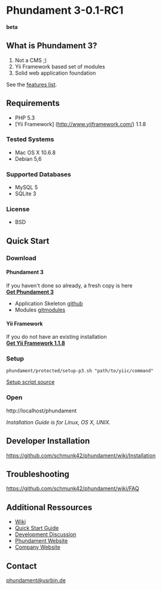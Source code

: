 Phundament 3-0.1-RC1
====================
**beta**

What is Phundament 3?
---------------------
 1.  Not a CMS ;)
 2.  Yii Framework based set of modules
 3.  Solid web application foundation

See the [features list](https://github.com/schmunk42/phundament/wiki/Features).

Requirements
------------
 *  PHP 5.3
 *  [Yii Framework] (http://www.yiiframework.com/) 1.1.8

### Tested Systems
 *  Mac OS X 10.6.8
 *  Debian 5,6

### Supported Databases
 *  MySQL 5
 *  SQLite 3

### License
 *  BSD


Quick Start
-----------

### Download
#### Phundament 3
If you haven't done so already, a fresh copy is here  
**[Get Phundament 3](https://github.com/schmunk42/phundament/downloads)**
  
  * Application Skeleton [github](https://github.com/schmunk42/phundament)
  * Modules [gitmodules](https://github.com/schmunk42/phundament/blob/master/.gitmodules)

#### Yii Framework
If you do not have an existing installation  
**[Get Yii Framework 1.1.8](http://yii.googlecode.com/files/yii-1.1.8.r3324.tar.gz)**


### Setup
```
phundament/protected/setup-p3.sh "path/to/yiic/command"
```
[Setup script source](https://github.com/schmunk42/phundament/blob/master/protected/setup-p3.sh)


### Open
http://localhost/phundament


*Installation Guide is for Linux, OS X, UNIX.*


Developer Installation
----------------------
https://github.com/schmunk42/phundament/wiki/Installation


Troubleshooting
---------------
https://github.com/schmunk42/phundament/wiki/FAQ


Additional Ressources
---------------------
 *  [Wiki](https://github.com/schmunk42/phundament/wiki/)
 *  [Quick Start Guide](https://github.com/schmunk42/phundament/wiki/Quick-Start)
 *  [Development Discussion](http://www.yiiframework.com/forum/index.php?/topic/17591-planning-yii-cms-a-different-approach/)
 *  [Phundament Website](http://phundament.com)
 *  [Company Website](http://herzogkommunikation.de)


Contact
-------
phundament@usrbin.de

